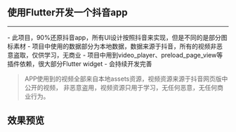 ## 使用Flutter开发一个抖音app
<hr />
- 此项目，90%还原抖音app，所有UI设计按照抖音来实现，但是不同的是部分图标素材
- 项目中使用的数据部分为本地数据，数据来源于抖音，所有的视频非恶意盗取，仅供学习，无商业
- 项目中用到video_player、preload_page_view等插件依赖，很大部分Flutter widget
- 会持续开发完善

> APP使用到的视频全部来自本地assets资源，视频资源来源于抖音网页版中公开的视频，
> 非恶意盗用，视频资源只用于学习，无任何恶意，无任何商业行为。

## 效果预览
